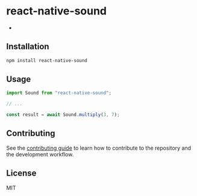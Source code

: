 # react-native-sound

-

## Installation

```sh
npm install react-native-sound
```

## Usage

```js
import Sound from "react-native-sound";

// ...

const result = await Sound.multiply(3, 7);
```

## Contributing

See the [contributing guide](CONTRIBUTING.md) to learn how to contribute to the repository and the development workflow.

## License

MIT
